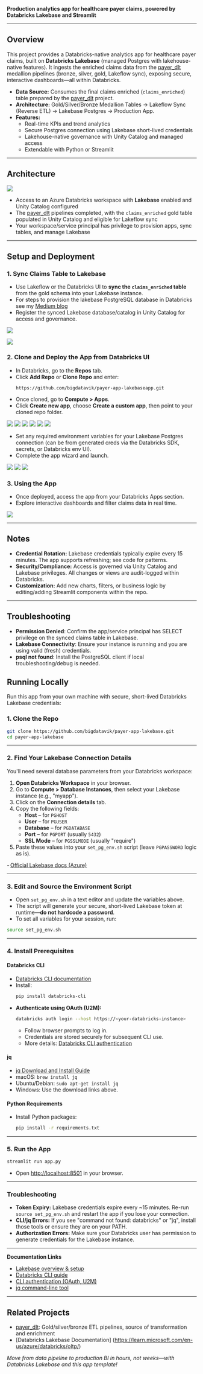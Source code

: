 **Production analytics app for healthcare payer claims, powered by Databricks Lakebase and Streamlit**

***

## Overview

This project provides a Databricks-native analytics app for healthcare payer claims, built on **Databricks Lakebase** (managed Postgres with lakehouse-native features). It ingests the enriched claims data from the [payer_dlt](https://github.com/bigdatavik/payer_dlt) medallion pipelines (bronze, silver, gold, Lakeflow sync), exposing secure, interactive dashboards—all within Databricks.

- **Data Source:** Consumes the final claims enriched (`claims_enriched`) table prepared by the [payer_dlt](https://github.com/bigdatavik/payer_dlt) project.
- **Architecture:** Gold/Silver/Bronze Medallion Tables → Lakeflow Sync (Reverse ETL) → Lakebase Postgres → Production App.
- **Features:**  
  - Real-time KPIs and trend analytics  
  - Secure Postgres connection using Lakebase short-lived credentials  
  - Lakehouse-native governance with Unity Catalog and managed access  
  - Extendable with Python or Streamlit  
 
***

## Architecture

![](images/architecture.png)

- Access to an Azure Databricks workspace with **Lakebase** enabled and Unity Catalog configured
- The [payer_dlt](https://github.com/bigdatavik/payer_dlt) pipelines completed, with the `claims_enriched` gold table populated in Unity Catalog and eligible for Lakeflow sync
- Your workspace/service principal has privilege to provision apps, sync tables, and manage Lakebase

***

## Setup and Deployment

### 1. Sync Claims Table to Lakebase

- Use Lakeflow or the Databricks UI to **sync the `claims_enriched` table** from the gold schema into your Lakebase instance.
- For steps to provision the lakebase PostgreSQL database in Databricks see my [Medium blog](https://medium.com/@vikram.malhotra/how-to-build-a-databricks-analytics-app-on-lakebase-from-setup-to-insights-89275e37e6eb) 
- Register the synced Lakebase database/catalog in Unity Catalog for access and governance.

![](images/sync1.png)

![](images/sync2.png)


### 2. Clone and Deploy the App from Databricks UI

- In Databricks, go to the **Repos** tab.
- Click **Add Repo** or **Clone Repo** and enter:
  ```
  https://github.com/bigdatavik/payer-app-lakebaseapp.git
  ```
- Once cloned, go to **Compute > Apps**.
- Click **Create new app**, choose **Create a custom app**, then point to your cloned repo folder.

![](images/app1.png)
![](images/app2.png)
![](images/app3.png)
![](images/app4.png)
![](images/app5.png)
![](images/app6.png)

- Set any required environment variables for your Lakebase Postgres connection (can be from generated creds via the Databricks SDK, secrets, or Databricks env UI).
- Complete the app wizard and launch.

![](images/app7.png)
![](images/app8.png)
![](images/app9.png)

### 3. Using the App

- Once deployed, access the app from your Databricks Apps section.
- Explore interactive dashboards and filter claims data in real time.

![](images/app10.png)

***

## Notes

- **Credential Rotation:** Lakebase credentials typically expire every 15 minutes. The app supports refreshing; see code for patterns.
- **Security/Compliance:** Access is governed via Unity Catalog and Lakebase privileges. All changes or views are audit-logged within Databricks.
- **Customization:** Add new charts, filters, or business logic by editing/adding Streamlit components within the repo.

***

## Troubleshooting

- **Permission Denied**: Confirm the app/service principal has SELECT privilege on the synced claims table in Lakebase.
- **Lakebase Connectivity**: Ensure your instance is running and you are using valid (fresh) credentials.
- **psql not found**: Install the PostgreSQL client if local troubleshooting/debug is needed.






## Running Locally

Run this app from your own machine with secure, short-lived Databricks Lakebase credentials:

### 1. Clone the Repo

```bash
git clone https://github.com/bigdatavik/payer-app-lakebase.git
cd payer-app-lakebase
```

***

### 2. Find Your Lakebase Connection Details

You'll need several database parameters from your Databricks workspace:

1. **Open Databricks Workspace** in your browser.
2. Go to **Compute > Database Instances**, then select your Lakebase instance (e.g., "myapp").
3. Click on the **Connection details** tab.
4. Copy the following fields:
    - **Host** – for `PGHOST`
    - **User** – for `PGUSER`
    - **Database** – for `PGDATABASE`
    - **Port** – for `PGPORT` (usually `5432`)
    - **SSL Mode** – for `PGSSLMODE` (usually "require")
5. Paste these values into your `set_pg_env.sh` script (leave `PGPASSWORD` logic as is).

- [Official Lakebase docs (Azure)](https://learn.microsoft.com/en-us/azure/databricks/oltp/)

***

### 3. Edit and Source the Environment Script

- Open `set_pg_env.sh` in a text editor and update the variables above.
- The script will generate your secure, short-lived Lakebase token at runtime—**do not hardcode a password**.
- To set all variables for your session, run:

```bash
source set_pg_env.sh
```

***

### 4. Install Prerequisites

#### Databricks CLI

- [Databricks CLI documentation](https://learn.microsoft.com/en-us/azure/databricks/dev-tools/cli/)
- Install:
  ```bash
  pip install databricks-cli
  ```
- **Authenticate using OAuth (U2M):**
  ```bash
  databricks auth login --host https://<your-databricks-instance>
  ```
  - Follow browser prompts to log in.
  - Credentials are stored securely for subsequent CLI use.
  - More details: [Databricks CLI authentication](https://learn.microsoft.com/en-us/azure/databricks/dev-tools/cli/authentication#u2m-auth)

#### jq

- [jq Download and Install Guide](https://stedolan.github.io/jq/download/)
- macOS: `brew install jq`
- Ubuntu/Debian: `sudo apt-get install jq`
- Windows: Use the download links above.

#### Python Requirements

- Install Python packages:
  ```bash
  pip install -r requirements.txt
  ```

***

### 5. Run the App

```bash
streamlit run app.py
```
- Open [http://localhost:8501](http://localhost:8501) in your browser.

***

### Troubleshooting

- **Token Expiry:** Lakebase credentials expire every ~15 minutes. Re-run `source set_pg_env.sh` and restart the app if you lose your connection.
- **CLI/jq Errors:** If you see "command not found: databricks" or "jq", install those tools or ensure they are on your PATH.
- **Authorization Errors:** Make sure your Databricks user has permission to generate credentials for the Lakebase instance.

***

**Documentation Links**

- [Lakebase overview & setup](https://learn.microsoft.com/en-us/azure/databricks/oltp/)
- [Databricks CLI guide](https://learn.microsoft.com/en-us/azure/databricks/dev-tools/cli/)
- [CLI authentication (OAuth, U2M)](https://learn.microsoft.com/en-us/azure/databricks/dev-tools/cli/authentication#u2m-auth)
- [jq command-line tool](https://stedolan.github.io/jq/download/)

***


## Related Projects

- [payer_dlt](https://github.com/bigdatavik/payer_dlt): Gold/silver/bronze ETL pipelines, source of transformation and enrichment  
- [Databricks Lakebase Documentation] (https://learn.microsoft.com/en-us/azure/databricks/oltp/)  


*Move from data pipeline to production BI in hours, not weeks—with Databricks Lakebase and this app template!*
